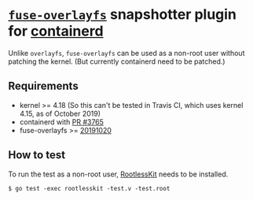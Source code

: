 # [`fuse-overlayfs`](https://github.com/containers/fuse-overlayfs) snapshotter plugin for [containerd](https://containerd.io)

Unlike `overlayfs`, `fuse-overlayfs` can be used as a non-root user without patching the kernel.
(But currently containerd need to be patched.)

## Requirements
* kernel >= 4.18  (So this can't be tested in Travis CI, which uses kernel 4.15, as of October 2019)
* containerd with [PR #3765](https://github.com/containerd/containerd/pull/3765)
* fuse-overlayfs >= [20191020](https://github.com/containers/fuse-overlayfs/commit/c9bbc94ab65467481ea0e0810eea8fd1bfd8a4bf)

## How to test

To run the test as a non-root user, [RootlessKit](https://github.com/rootless-containers/rootlesskit) needs to be installed.

```console
$ go test -exec rootlesskit -test.v -test.root
```
